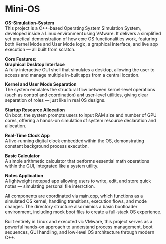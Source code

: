 # Mini-OS

**OS-Simulation-System** <br>
This project is a C++-based Operating System Simulation System, developed inside a Linux environment using VMware. It delivers a simplified yet practical demonstration of how core OS functionalities work, featuring both Kernel Mode and User Mode logic, a graphical interface, and live app execution — all built from scratch.

**Core Features:** <br>
**Graphical Desktop Interface** <br>
A fully interactive GUI shell that simulates a desktop, allowing the user to access and manage multiple in-built apps from a central location.

**Kernel and User Mode Separation** <br>
The system emulates the structural flow between kernel-level operations (such as control and coordination) and user-level utilities, giving clear separation of roles — just like in real OS designs.

**Startup Resource Allocation** <br>
On boot, the system prompts users to input RAM size and number of GPU cores, offering a hands-on simulation of system resource declaration and allocation.

**Real-Time Clock App** <br>
A live-running digital clock embedded within the OS, demonstrating constant background process execution.

**Basic Calculator** <br>
A simple arithmetic calculator that performs essential math operations within the GUI, integrated like a system utility.

**Notes Application** <br>
A lightweight notepad app allowing users to write, edit, and store quick notes — simulating personal file interaction.

All components are coordinated via main.cpp, which functions as a simulated OS kernel, handling transitions, execution flows, and mode changes. The directory structure also mimics a basic bootloader environment, including mock boot files to create a full-stack OS experience.

Built entirely in Linux and executed via VMware, this project serves as a powerful hands-on approach to understand process management, boot sequences, GUI handling, and low-level OS architecture through modern C++.
